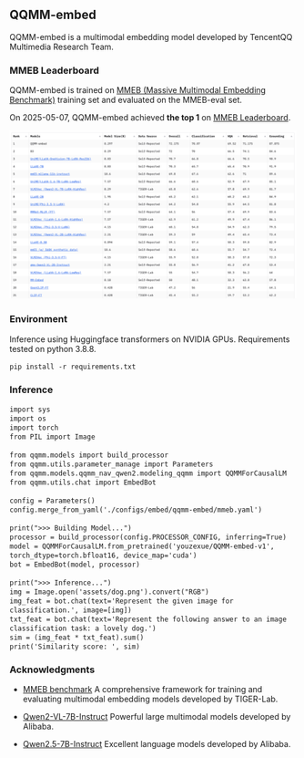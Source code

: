 ## QQMM-embed

QQMM-embed is a multimodal embedding model developed by TencentQQ Multimedia Research Team.

### MMEB Leaderboard
QQMM-embed is trained on [MMEB (Massive Multimodal Embedding Benchmark)]( https://github.com/TIGER-AI-Lab/VLM2Vec) training set and evaluated on the MMEB-eval set. 

On 2025-05-07, QQMM-embed achieved **the top 1** on [MMEB Leaderboard](https://huggingface.co/spaces/TIGER-Lab/MMEB).

![mmeb-leaderboard](assets/MMEB-Leaderboard.png)


### Environment
Inference using Huggingface transformers on NVIDIA GPUs. Requirements tested on python 3.8.8.
```
pip install -r requirements.txt
```

### Inference
```
import sys
import os
import torch
from PIL import Image

from qqmm.models import build_processor
from qqmm.utils.parameter_manage import Parameters
from qqmm.models.qqmm_nav_qwen2.modeling_qqmm import QQMMForCausalLM
from qqmm.utils.chat import EmbedBot

config = Parameters()
config.merge_from_yaml('./configs/embed/qqmm-embed/mmeb.yaml')

print(">>> Building Model...")
processor = build_processor(config.PROCESSOR_CONFIG, inferring=True)
model = QQMMForCausalLM.from_pretrained('youzexue/QQMM-embed-v1', torch_dtype=torch.bfloat16, device_map='cuda')
bot = EmbedBot(model, processor)

print(">>> Inference...")
img = Image.open('assets/dog.png').convert("RGB")
img_feat = bot.chat(text='Represent the given image for classification.', image=[img])
txt_feat = bot.chat(text='Represent the following answer to an image classification task: a lovely dog.')
sim = (img_feat * txt_feat).sum()
print('Similarity score: ', sim)
```

### Acknowledgments
- [MMEB benchmark](https://github.com/TIGER-AI-Lab/VLM2Vec) A comprehensive framework for training and evaluating multimodal embedding models developed by TIGER-Lab.

- [Qwen2-VL-7B-Instruct](https://huggingface.co/Qwen/Qwen2-VL-7B-Instruct) Powerful large multimodal models developed by Alibaba.

- [Qwen2.5-7B-Instruct](https://huggingface.co/Qwen/Qwen2.5-7B-Instruct) Excellent language models developed by Alibaba.
